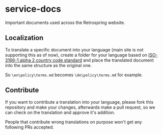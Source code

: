 # service-docs

Important documents used across the Retrospring website.

## Localization

To translate a specific document into your language (main site is not supporting this as of now), create a folder for your language based on [ISO-3166-1 alpha 2 country code standard](https://en.wikipedia.org/wiki/ISO_3166-1_alpha-2) and place the translated document into the same structure as the original one.

So `\en\policy\terms.md` becomes `\de\policy\terms.md` for example.

## Contribute

If you want to contribute a translation into your language, please fork this repository and make your changes, afterwards make a pull request, so we can check on the translation and approve it's addition.

People that contribute wrong translations on purpose won't get any following PRs accepted. 
